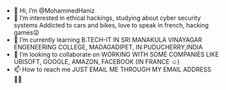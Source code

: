 - 👋 Hi, I’m @MohammedHaniz
- 👀 I’m interested in ethical hackings, studying about cyber security systems
Addicted to cars and bikes, 
love to speak in french, hacking games😜
- 🌱 I’m currently learning B.TECH-IT IN
SRI MANAKULA VINAYAGAR ENGENEERING COLLEGE, MADAGADIPET,
IN PUDUCHERRY,INDIA
- 💞️ I’m looking to collaborate on WORKING WITH SOME COMPANIES
LIKE UBISOFT, GOOGLE, AMAZON, FACEBOOK (IN FRANCE ☺️)
- 📫 How to reach me JUST EMAIL ME THROUGH MY EMAIL ADDRESS 👍🏻

<!---
MohammedHaniz/MohammedHaniz is a ✨ special ✨ repository because its `README.md` (this file) appears on your GitHub profile.
You can click the Preview link to take a look at your changes.
--->
